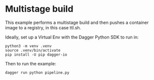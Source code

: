 # Multistage build

This example performs a multistage build and then pushes a container image to a registry, in this case ttl.sh.

Ideally, set up a Virtual Env with the Dagger Python SDK to run in:
```
python3 -m venv .venv
source .venv/bin/activate
pip install -U pip dagger-io
```

Then to run the example:
```
dagger run python pipeline.py
```
